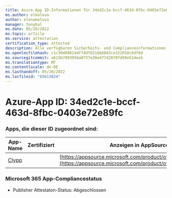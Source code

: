 ```yaml
---
title: Azure-App ID-Informationen für 34ed2c1e-bccf-463d-8fbc-0403e72e89fc
ms.author: elmalova
author: elenamalova
manager: tonybal
ms.date: 05/20/2022
ms.topic: article
ms.service: attestation
certification_type: attested
description: Alle verfügbaren Sicherheits- und Complianceinformationen für 34ed2c1e-bccf-463d-8fbc-0403e72e89fc.
ms.openlocfilehash: c1c30d89614dff4df6316b68d3ce322658c6df0d
ms.sourcegitcommit: a615b7893956a0737e30e477d2870fd99e514ea5
ms.translationtype: MT
ms.contentlocale: de-DE
ms.lasthandoff: 05/20/2022
ms.locfileid: "65613824"
---
```

# <a name="azure-app-id-34ed2c1e-bccf-463d-8fbc-0403e72e89fc"></a>Azure-App ID: 34ed2c1e-bccf-463d-8fbc-0403e72e89fc


### <a name="apps-associated-with-this-id"></a>Apps, die dieser ID zugeordnet sind:
| **App-Name** | **Zertifiziert** | **Anzeigen in AppSource** |
|--------------|---------------|-----------------------|
| [Clypp](../forward/WA200003621.md) |  | [https://appsource.microsoft.com/product/office/WA200003621](https://appsource.microsoft.com/product/office/WA200003621) |

### <a name="microsoft-365-app-compliance-status"></a>Microsoft 365 App-Compliancestatus
- Publisher Attestaton-Status: Abgeschlossen
